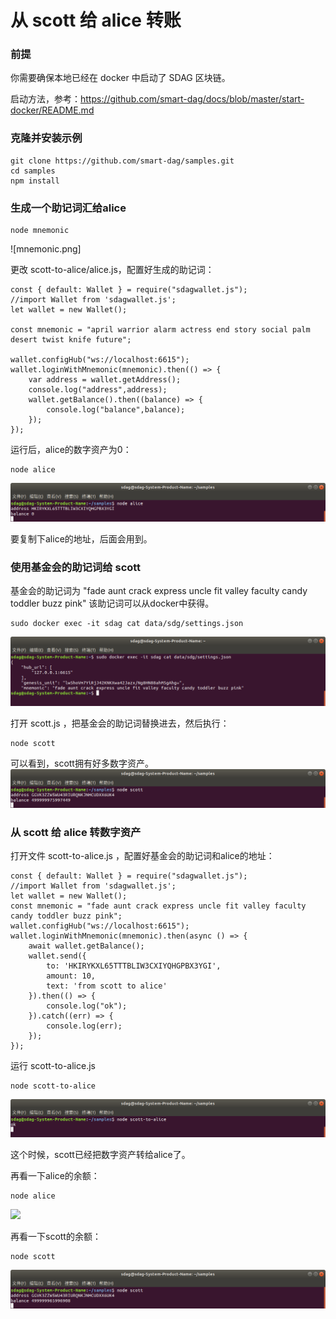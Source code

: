 # 从 scott 给 alice 转账

### 前提

你需要确保本地已经在 docker 中启动了 SDAG 区块链。

启动方法，参考：https://github.com/smart-dag/docs/blob/master/start-docker/README.md

### 克隆并安装示例

```
git clone https://github.com/smart-dag/samples.git
cd samples
npm install
```

### 生成一个助记词汇给alice

```
node mnemonic
```

![mnemonic.png]

更改 scott-to-alice/alice.js，配置好生成的助记词：

```
const { default: Wallet } = require("sdagwallet.js");
//import Wallet from 'sdagwallet.js';
let wallet = new Wallet();

const mnemonic = "april warrior alarm actress end story social palm desert twist knife future";

wallet.configHub("ws://localhost:6615");
wallet.loginWithMnemonic(mnemonic).then(() => {
    var address = wallet.getAddress();
    console.log("address",address);
    wallet.getBalance().then((balance) => {
        console.log("balance",balance);
    });
});

```

运行后，alice的数字资产为0：

```
node alice
```

![](alice.png)

要复制下alice的地址，后面会用到。

### 使用基金会的助记词给 scott

基金会的助记词为 "fade aunt crack express uncle fit valley faculty candy toddler buzz pink" 该助记词可以从docker中获得。

```
sudo docker exec -it sdag cat data/sdg/settings.json
```
![](settings.png)



打开 scott.js ，把基金会的助记词替换进去，然后执行：
```
node scott
```

可以看到，scott拥有好多数字资产。
![](scott.png)



### 从 scott 给 alice 转数字资产

打开文件 scott-to-alice.js ，配置好基金会的助记词和alice的地址：

```
const { default: Wallet } = require("sdagwallet.js");
//import Wallet from 'sdagwallet.js';
let wallet = new Wallet();
const mnemonic = "fade aunt crack express uncle fit valley faculty candy toddler buzz pink";
wallet.configHub("ws://localhost:6615");
wallet.loginWithMnemonic(mnemonic).then(async () => {
    await wallet.getBalance();
    wallet.send({
        to: 'HKIRYKXL65TTTBLIW3CXIYQHGPBX3YGI',
        amount: 10,
        text: 'from scott to alice'
    }).then(() => {
        console.log("ok");
    }).catch((err) => {
        console.log(err);
    });
});
```

运行 scott-to-alice.js

```
node scott-to-alice
```

![](send.png)


这个时候，scott已经把数字资产转给alice了。

再看一下alice的余额：

```
node alice
```

![](afteralice.png)

再看一下scott的余额：

```
node scott
```

![](scottafter.png)
